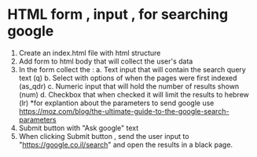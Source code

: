 # HTML form , input , for searching google
1. Create an index.html file with html structure
2. Add form to html body that will collect the user's data 
3. In the form collect the :
a. Text input that will contain the search query text (q)
b. Select with options of when the pages were first indexed (as_qdr)
c. Numeric input that will hold the number of results shown (num)
d. Checkbox that when checked it will limit the results to hebrew (lr)
*for explantion about the parameters to send google use https://moz.com/blog/the-ultimate-guide-to-the-google-search-parameters
4. Submit button with "Ask google" text
5. When clicking Submit button , send the user input to "https://google.co.il/search" and open the results in a black page.
